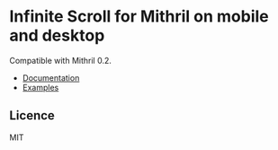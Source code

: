 # Infinite Scroll for Mithril on mobile and desktop

Compatible with Mithril 0.2.

* [Documentation](https://github.com/ArthurClemens/mithril-infinite/tree/master/packages/mithril-infinite)
* [Examples](https://github.com/ArthurClemens/mithril-infinite/tree/master/packages/examples)

## Licence

MIT

